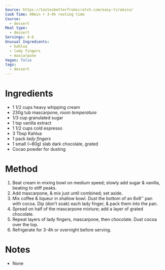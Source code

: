```yaml
---
Source: https://tastesbetterfromscratch.com/easy-tiramisu/
Cook Time: 40min + 3-4h resting time
Course:
  - dessert
Meal type:
  - dessert
Servings: 4-6
Unusual Ingredients:
  - kahlua
  - lady fingers
  - mascarpone
Vegan: false
tags:
  - dessert
---
```

# Ingredients

- 1 1/2 cups heavy whipping cream
- 230g tub mascarpone, *room temperature*
- 1/3 cup granulated sugar
- 1 tsp vanilla extract
- 1 1/2 cups cold espresso
- 3 Tbsp Kahlua
- 1 pack _lady fingers_
- 1 small (~80g) slab dark chocolate, grated
- Cocao powder for dusting

# Method

1. Beat cream in mixing bowl on medium speed; slowly add sugar & vanilla, beating to stiff peaks.
2. Add mascarpone, & mix just until combined; set aside.
3. Mix coffee & liqueur in shallow bowl. Dust the bottom of an 8x8'' pan with cocoa. Dip (don’t soak) each lady finger, & pack them into the pan.
4. Spread on half of the mascarpone mixture; add a layer of grated chocolate.
5. Repeat layers of lady fingers, mascarpone, then chocolate. Dust cocoa over the top.
6. Refrigerate for 3-4h or overnight before serving.

# Notes

- None